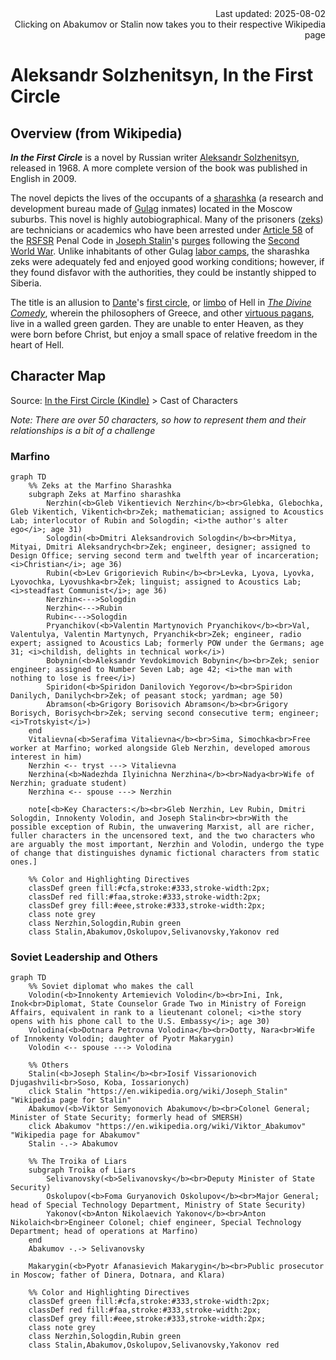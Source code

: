<div style="text-align: right">Last updated: 2025-08-02<br>Clicking on Abakumov or Stalin now takes you to their respective Wikipedia page</div>

#  Aleksandr Solzhenitsyn, In the First Circle

## Overview (from Wikipedia)

***In the First Circle*** is a novel by Russian writer [Aleksandr Solzhenitsyn](https://en.wikipedia.org/wiki/Aleksandr_Solzhenitsyn), released in 1968. A more complete version of the book was published in English in 2009.

The novel depicts the lives of the occupants of a [sharashka](https://en.wikipedia.org/wiki/Sharashka) (a research and development bureau made of [Gulag](https://en.wikipedia.org/wiki/Gulag) inmates) located in the Moscow suburbs. This novel is highly autobiographical. Many of the prisoners ([zeks](https://en.wikipedia.org/wiki/Gulag#Terminology)) are technicians or academics who have been arrested under [Article 58](https://en.wikipedia.org/wiki/Article_58) of the [RSFSR](https://en.wikipedia.org/wiki/RSFSR) Penal Code in [Joseph Stalin](https://en.wikipedia.org/wiki/Joseph_Stalin)'s [purges](https://en.wikipedia.org/wiki/Joseph_Stalin#Purges_and_deportations) following the [Second World War](https://en.wikipedia.org/wiki/Second_World_War). Unlike inhabitants of other Gulag [labor camps](https://en.wikipedia.org/wiki/Labor_camp), the sharashka zeks were adequately fed and enjoyed good working conditions; however, if they found disfavor with the authorities, they could be instantly shipped to Siberia.

The title is an allusion to [Dante](https://en.wikipedia.org/wiki/Dante)'s [first circle](https://en.wikipedia.org/wiki/First_circle_of_hell), or [limbo](https://en.wikipedia.org/wiki/Limbo) of Hell in *[The Divine Comedy](https://en.wikipedia.org/wiki/The_Divine_Comedy)*, wherein the philosophers of Greece, and other [virtuous pagans](https://en.wikipedia.org/wiki/Virtuous_pagan), live in a walled green garden. They are unable to enter Heaven, as they were born before Christ, but enjoy a small space of relative freedom in the heart of Hell.

## Character Map

Source: [In the First Circle (Kindle)](https://read.amazon.com/?asin=B006IDG3Y0) > Cast of Characters

*Note: There are over 50 characters, so how to represent them and their relationships is a bit of a challenge*

### Marfino

```mermaid
graph TD
	%% Zeks at the Marfino Sharashka
	subgraph Zeks at Marfino sharashka
		Nerzhin(<b>Gleb Vikentievich Nerzhin</b><br>Glebka, Glebochka, Gleb Vikentich, Vikentich<br>Zek; mathematician; assigned to Acoustics Lab; interlocutor of Rubin and Sologdin; <i>the author's alter ego</i>; age 31)
		Sologdin(<b>Dmitri Aleksandrovich Sologdin</b><br>Mitya, Mityai, Dmitri Aleksandrych<br>Zek; engineer, designer; assigned to Design Office; serving second term and twelfth year of incarceration; <i>Christian</i>; age 36)
		Rubin(<b>Lev Grigorievich Rubin</b><br>Levka, Lyova, Lyovka, Lyovochka, Lyovushka<br>Zek; linguist; assigned to Acoustics Lab; <i>steadfast Communist</i>; age 36)
		Nerzhin<--->Sologdin
		Nerzhin<--->Rubin
		Rubin<--->Sologdin
		Pryanchikov(<b>Valentin Martynovich Pryanchikov</b><br>Val, Valentulya, Valentin Martynych, Pryanchik<br>Zek; engineer, radio expert; assigned to Acoustics Lab; formerly POW under the Germans; age 31; <i>childish, delights in technical work</i>)		
		Bobynin(<b>Aleksandr Yevdokimovich Bobynin</b><br>Zek; senior engineer; assigned to Number Seven Lab; age 42; <i>the man with nothing to lose is free</i>)
		Spiridon(<b>Spiridon Danilovich Yegorov</b><br>Spiridon Danilych, Danilych<br>Zek; of peasant stock; yardman; age 50)
		Abramson(<b>Grigory Borisovich Abramson</b><br>Grigory Borisych, Borisych<br>Zek; serving second consecutive term; engineer; <i>Trotskyist</i>)
	end
	Vitalievna(<b>Serafima Vitalievna</b><br>Sima, Simochka<br>Free worker at Marfino; worked alongside Gleb Nerzhin, developed amorous interest in him)
	Nerzhin	<-- tryst ---> Vitalievna  
	Nerzhina(<b>Nadezhda Ilyinichna Nerzhina</b><br>Nadya<br>Wife of Nerzhin; graduate student)
	Nerzhina <-- spouse ---> Nerzhin

	note[<b>Key Characters:</b><br>Gleb Nerzhin, Lev Rubin, Dmitri Sologdin, Innokenty Volodin, and Joseph Stalin<br><br>With the possible exception of Rubin, the unwavering Marxist, all are richer, fuller characters in the uncensored text, and the two characters who are arguably the most important, Nerzhin and Volodin, undergo the type of change that distinguishes dynamic fictional characters from static ones.]
    
	%% Color and Highlighting Directives    
    classDef green fill:#cfa,stroke:#333,stroke-width:2px;
    classDef red fill:#faa,stroke:#333,stroke-width:2px;     
    classDef grey fill:#eee,stroke:#333,stroke-width:2px;
    class note grey
    class Nerzhin,Sologdin,Rubin green
    class Stalin,Abakumov,Oskolupov,Selivanovsky,Yakonov red
```



### Soviet Leadership and Others

```mermaid
graph TD
	%% Soviet diplomat who makes the call
	Volodin(<b>Innokenty Artemievich Volodin</b><br>Ini, Ink, Inok<br>Diplomat, State Counselor Grade Two in Ministry of Foreign Affairs, equivalent in rank to a lieutenant colonel; <i>the story opens with his phone call to the U.S. Embassy</i>; age 30)
	Volodina(<b>Dotnara Petrovna Volodina</b><br>Dotty, Nara<br>Wife of Innokenty Volodin; daughter of Pyotr Makarygin)
	Volodin <-- spouse ---> Volodina
	
	%% Others
	Stalin(<b>Joseph Stalin</b><br>Iosif Vissarionovich Djugashvili<br>Soso, Koba, Iossarionych)
    click Stalin "https://en.wikipedia.org/wiki/Joseph_Stalin" "Wikipedia page for Stalin"
	Abakumov(<b>Viktor Semyonovich Abakumov</b><br>Colonel General; Minister of State Security; formerly head of SMERSH)
	click Abakumov "https://en.wikipedia.org/wiki/Viktor_Abakumov" "Wikipedia page for Abakumov"
	Stalin -.-> Abakumov
		
	%% The Troika of Liars
	subgraph Troika of Liars
		Selivanovsky(<b>Selivanovsky</b><br>Deputy Minister of State Security)
		Oskolupov(<b>Foma Guryanovich Oskolupov</b><br>Major General; head of Special Technology Department, Ministry of State Security)
		Yakonov(<b>Anton Nikolaevich Yakonov</b><br>Anton Nikolaich<br>Engineer Colonel; chief engineer, Special Technology Department; head of operations at Marfino)
	end
	Abakumov -.-> Selivanovsky
    
    Makarygin(<b>Pyotr Afanasievich Makarygin</b><br>Public prosecutor in Moscow; father of Dinera, Dotnara, and Klara)
	
	%% Color and Highlighting Directives    
    classDef green fill:#cfa,stroke:#333,stroke-width:2px;
    classDef red fill:#faa,stroke:#333,stroke-width:2px;     
    classDef grey fill:#eee,stroke:#333,stroke-width:2px;
    class note grey
    class Nerzhin,Sologdin,Rubin green
    class Stalin,Abakumov,Oskolupov,Selivanovsky,Yakonov red
```



